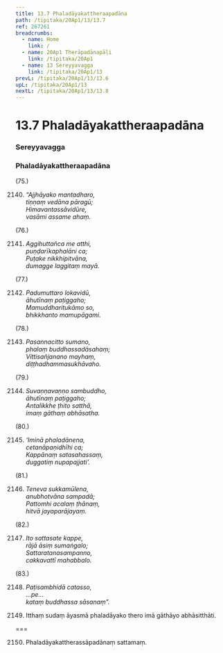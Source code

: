 ```yaml
---
title: 13.7 Phaladāyakattheraapadāna
path: /tipitaka/20Ap1/13/13.7
ref: 267261
breadcrumbs:
  - name: Home
    link: /
  - name: 20Ap1 Therāpadānapāḷi
    link: /tipitaka/20Ap1
  - name: 13 Sereyyavagga
    link: /tipitaka/20Ap1/13
prevL: /tipitaka/20Ap1/13/13.6
upL: /tipitaka/20Ap1/13
nextL: /tipitaka/20Ap1/13/13.8
---
```


# 13.7 Phaladāyakattheraapadāna

### Sereyyavagga

### Phaladāyakattheraapadāna

(75.)

2140. _“Ajjhāyako mantadharo,_  
_tiṇṇaṃ vedāna pāragū;_  
_Himavantassāvidūre,_  
_vasāmi assame ahaṃ._  


(76.)

2141. _Aggihuttañca me atthi,_  
_puṇḍarīkaphalāni ca;_  
_Puṭake nikkhipitvāna,_  
_dumagge laggitaṃ mayā._  


(77.)

2142. _Padumuttaro lokavidū,_  
_āhutīnaṃ paṭiggaho;_  
_Mamuddharitukāmo so,_  
_bhikkhanto mamupāgami._  


(78.)

2143. _Pasannacitto sumano,_  
_phalaṃ buddhassadāsahaṃ;_  
_Vittisañjanano mayhaṃ,_  
_diṭṭhadhammasukhāvaho._  


(79.)

2144. _Suvaṇṇavaṇṇo sambuddho,_  
_āhutīnaṃ paṭiggaho;_  
_Antalikkhe ṭhito satthā,_  
_imaṃ gāthaṃ abhāsatha._  


(80.)

2145. _‘Iminā phaladānena,_  
_cetanāpaṇidhīhi ca;_  
_Kappānaṃ satasahassaṃ,_  
_duggatiṃ nupapajjati’._  


(81.)

2146. _Teneva sukkamūlena,_  
_anubhotvāna sampadā;_  
_Pattomhi acalaṃ ṭhānaṃ,_  
_hitvā jayaparājayaṃ._  


(82.)

2147. _Ito sattasate kappe,_  
_rājā āsiṃ sumaṅgalo;_  
_Sattaratanasampanno,_  
_cakkavattī mahabbalo._  


(83.)

2148. _Paṭisambhidā catasso,_  
_…pe…_  
_kataṃ buddhassa sāsanaṃ”._  


2149. Itthaṃ sudaṃ āyasmā phaladāyako thero imā gāthāyo abhāsitthāti.

===

2150. Phaladāyakattherassāpadānaṃ sattamaṃ.




